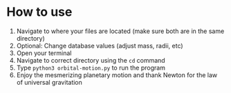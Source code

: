 # How to use
1. Navigate to where your files are located (make sure both are in the same directory)
2. Optional: Change database values (adjust mass, radii, etc)
3. Open your terminal
4. Navigate to correct directory using the ```cd``` command
5. Type ```python3 orbital-motion.py``` to run the program
6. Enjoy the mesmerizing planetary motion and thank Newton for the law of universal gravitation
